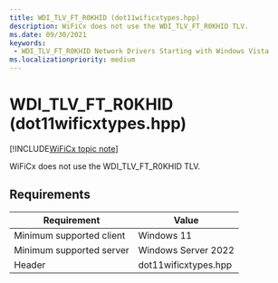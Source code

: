```yaml
---
title: WDI_TLV_FT_R0KHID (dot11wificxtypes.hpp)
description: WiFiCx does not use the WDI_TLV_FT_R0KHID TLV.
ms.date: 09/30/2021
keywords:
 - WDI_TLV_FT_R0KHID Network Drivers Starting with Windows Vista
ms.localizationpriority: medium
---
```


# WDI\_TLV\_FT\_R0KHID (dot11wificxtypes.hpp)

[!INCLUDE[WiFiCx topic note](../includes/wificx-version-warning.md)]


WiFiCx does not use the WDI_TLV_FT_R0KHID TLV.

## Requirements

|Requirement|Value|
|--- |--- |
|Minimum supported client|Windows 11|
|Minimum supported server|Windows Server 2022|
|Header|dot11wificxtypes.hpp|

 

 




